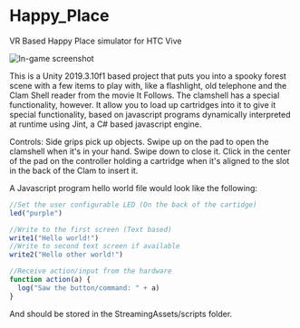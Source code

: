 # Happy_Place
VR Based Happy Place simulator for HTC Vive

![In-game screenshot](https://falldeaf.com/falldeaf-content/uploads/2020/06/vlcsnap-2020-06-23-20h25m52s458.png)

This is a Unity 2019.3.10f1 based project that puts you into a spooky forest scene with a few items to play with, like a flashlight, old telephone and the Clam Shell reader from the movie It Follows. The clamshell has a special functionality, however. It allow you to load up cartridges into it to give it special functionality, based on javascript programs dynamically interpreted at runtime using Jint, a C# based javascript engine.

Controls:
Side grips pick up objects.
Swipe up on the pad to open the clamshell when it's in your hand. Swipe down to close it.
Click in the center of the pad on the controller holding a cartridge when it's aligned to the slot in the back of the Clam to insert it.

A Javascript program hello world file would look like the following:
```javascript
//Set the user configurable LED (On the back of the cartidge)
led("purple")

//Write to the first screen (Text based)
write1("Hello world!")
//Write to second text screen if available
write2("Hello other world!")

//Receive action/input from the hardware
function action(a) {
  log("Saw the button/command: " + a)
}
```

And should be stored in the StreamingAssets/scripts folder.
